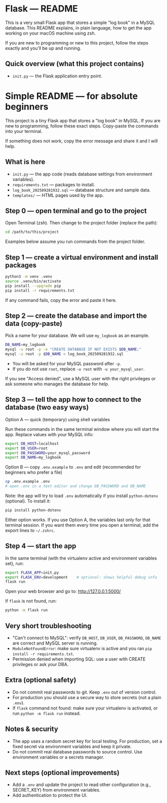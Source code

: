 # Flask — README

This is a very small Flask app that stores a simple "log book" in a MySQL database.
This README explains, in plain language, how to get the app working on your macOS machine using zsh.

If you are new to programming or new to this project, follow the steps exactly and you'll be up and running.

## Quick overview (what this project contains)

- `init.py` — the Flask application entry point.
# Simple README — for absolute beginners

This project is a tiny Flask app that stores a "log book" in MySQL. If you are new to programming, follow these exact steps. Copy-paste the commands into your terminal.

If something does not work, copy the error message and share it and I will help.

## What is here

- `init.py` — the app code (reads database settings from environment variables).
- `requirements.txt` — packages to install.
- `log_book_202509281932.sql` — database structure and sample data.
- `templates/` — HTML pages used by the app.

## Step 0 — open terminal and go to the project

Open Terminal (zsh). Then change to the project folder (replace the path):

```zsh
cd /path/to/this/project
```

Examples below assume you run commands from the project folder.

## Step 1 — create a virtual environment and install packages

```zsh
python3 -m venv .venv
source .venv/bin/activate
pip install --upgrade pip
pip install -r requirements.txt
```

If any command fails, copy the error and paste it here.

## Step 2 — create the database and import the data (copy-paste)

Pick a name for your database. We will use `my_logbook` as an example.

```zsh
DB_NAME=my_logbook
mysql -u root -p -e "CREATE DATABASE IF NOT EXISTS $DB_NAME;"
mysql -u root -p $DB_NAME < log_book_202509281932.sql
```

- You will be asked for your MySQL password after `-p`.
- If you do not use `root`, replace `-u root` with `-u your_mysql_user`.

If you see "Access denied", use a MySQL user with the right privileges or ask someone who manages the database for help.

## Step 3 — tell the app how to connect to the database (two easy ways)

Option A — quick (temporary) using shell variables

Run these commands in the same terminal window where you will start the app. Replace values with your MySQL info:

```zsh
export DB_HOST=localhost
export DB_USER=root
export DB_PASSWORD=your_mysql_password
export DB_NAME=my_logbook
```

Option B — copy `.env.example` to `.env` and edit (recommended for beginners who prefer a file)

```zsh
cp .env.example .env
# open .env in a text editor and change DB_PASSWORD and DB_NAME
```

Note: the app will try to load `.env` automatically if you install `python-dotenv` (optional). To install it:

```zsh
pip install python-dotenv
```

Either option works. If you use Option A, the variables last only for that terminal session. If you want them every time you open a terminal, add the export lines to `~/.zshrc`.

## Step 4 — start the app

In the same terminal (with the virtualenv active and environment variables set), run:

```zsh
export FLASK_APP=init.py
export FLASK_ENV=development    # optional: shows helpful debug info
flask run
```

Open your web browser and go to: http://127.0.0.1:5000/

If `flask` is not found, run:

```zsh
python -m flask run
```

## Very short troubleshooting

- "Can't connect to MySQL": verify `DB_HOST`, `DB_USER`, `DB_PASSWORD`, `DB_NAME` are correct and MySQL server is running.
- `ModuleNotFoundError`: make sure virtualenv is active and you ran `pip install -r requirements.txt`.
- Permission denied when importing SQL: use a user with CREATE privileges or ask your DBA.

## Extra (optional safety)

- Do not commit real passwords to git. Keep `.env` out of version control.
- For production you should use a secure way to store secrets (not a plain `.env`).
- If `flask` command not found: make sure your virtualenv is activated, or run `python -m flask run` instead.

## Notes & security

- The app uses a random secret key for local testing. For production, set a fixed secret via environment variables and keep it private.
- Do not commit real database passwords to source control. Use environment variables or a secrets manager.

## Next steps (optional improvements)

- Add a `.env` and update the project to read other configuration (e.g., SECRET_KEY) from environment variables.
- Add authentication to protect the UI.
